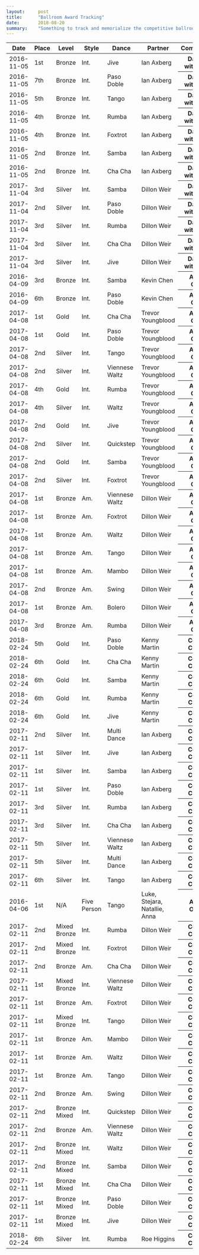 ```yaml
---
layout:     post
title:      "Ballroom Award Tracking"
date:       2018-08-20
summary:    "Something to track and memorialize the competitive ballroom ribbons I kept over the years."
---
```

<table class="sortable">
 <thead>
   <tr>
     <th>Date</th>
     <th>Place</th>
     <th>Level</th>
     <th>Style</th>
     <th>Dance</th>
     <th>Partner</th>
     <th>Competition</th>
  </tr>
 </thead>
 <tbody>
   <tr>
    <td>2016-11-05</td>
    <td>1st</td>
    <td>Bronze</td>
    <td>Int.</td>
    <td>Jive</td>
    <td>Ian Axberg</td>
    <th>Dances with Owls</th>
  </tr> 
   <tr>
    <td>2016-11-05</td>
    <td>7th</td>
    <td>Bronze</td>
    <td>Int.</td>
    <td>Paso Doble</td>
    <td>Ian Axberg</td>
    <th>Dances with Owls</th>
  </tr> 
   <tr>
    <td>2016-11-05</td>
    <td>5th</td>
    <td>Bronze</td>
    <td>Int.</td>
    <td>Tango</td>
    <td>Ian Axberg</td>
    <th>Dances with Owls</th>
  </tr> 
   <tr>
    <td>2016-11-05</td>
    <td>4th</td>
    <td>Bronze</td>
    <td>Int.</td>
    <td>Rumba</td>
    <td>Ian Axberg</td>
    <th>Dances with Owls</th>
  </tr> 
   <tr>
    <td>2016-11-05</td>
    <td>4th</td>
    <td>Bronze</td>
    <td>Int.</td>
    <td>Foxtrot</td>
    <td>Ian Axberg</td>
    <th>Dances with Owls</th>
  </tr> 
   <tr>
    <td>2016-11-05</td>
    <td>2nd</td>
    <td>Bronze</td>
    <td>Int.</td>
    <td>Samba</td>
    <td>Ian Axberg</td>
    <th>Dances with Owls</th>
  </tr> 
   <tr>
    <td>2016-11-05</td>
    <td>2nd</td>
    <td>Bronze</td>
    <td>Int.</td>
    <td>Cha Cha</td>
    <td>Ian Axberg</td>
    <th>Dances with Owls</th>
  </tr> 
   <tr>
    <td>2017-11-04</td>
    <td>3rd</td>
    <td>Silver</td>
    <td>Int.</td>
    <td>Samba</td>
    <td>Dillon Weir</td>
    <th>Dances with Owls</th>
  </tr> 
  <tr>
    <td>2017-11-04</td>
    <td>2nd</td>
    <td>Silver</td>
    <td>Int.</td>
    <td>Paso Doble</td>
    <td>Dillon Weir</td>
    <th>Dances with Owls</th>
  </tr> 
  <tr>
    <td>2017-11-04</td>
    <td>3rd</td>
    <td>Silver</td>
    <td>Int.</td>
    <td>Rumba</td>
    <td>Dillon Weir</td>
    <th>Dances with Owls</th>
  </tr> 
  <tr>
    <td>2017-11-04</td>
    <td>3rd</td>
    <td>Silver</td>
    <td>Int.</td>
    <td>Cha Cha</td>
    <td>Dillon Weir</td>
    <th>Dances with Owls</th>
  </tr> 
  <tr>
    <td>2017-11-04</td>
    <td>3rd</td>
    <td>Silver</td>
    <td>Int.</td>
    <td>Jive</td>
    <td>Dillon Weir</td>
    <th>Dances with Owls</th>
  </tr> 
  <tr>
    <td>2016-04-09</td>
    <td>3rd</td>
    <td>Bronze</td>
    <td>Int.</td>
    <td>Samba</td>
    <td>Kevin Chen</td>
    <th>Austin Open</th>
  </tr>
    <tr>
    <td>2016-04-09</td>
    <td>6th</td>
    <td>Bronze</td>
    <td>Int.</td>
    <td>Paso Doble</td>
    <td>Kevin Chen</td>
    <th>Austin Open</th>
  </tr>
   <tr>
    <td>2017-04-08</td>
    <td>1st</td>
    <td>Gold</td>
    <td>Int.</td>
    <td>Cha Cha</td>
    <td>Trevor Youngblood</td>
    <th>Austin Open</th>
  </tr>
   <tr>
    <td>2017-04-08</td>
    <td>1st</td>
    <td>Gold</td>
    <td>Int.</td>
    <td>Paso Doble</td>
    <td>Trevor Youngblood</td>
    <th>Austin Open</th>
  </tr>
   <tr>
    <td>2017-04-08</td>
    <td>2nd</td>
    <td>Silver</td>
    <td>Int.</td>
    <td>Tango</td>
    <td>Trevor Youngblood</td>
    <th>Austin Open</th>
  </tr>
   <tr>
    <td>2017-04-08</td>
    <td>2nd</td>
    <td>Silver</td>
    <td>Int.</td>
    <td>Viennese Waltz</td>
    <td>Trevor Youngblood</td>
    <th>Austin Open</th>
  </tr>
  <tr>
    <td>2017-04-08</td>
    <td>4th</td>
    <td>Gold</td>
    <td>Int.</td>
    <td>Rumba</td>
    <td>Trevor Youngblood</td>
    <th>Austin Open</th>
  </tr>
  <tr>
    <td>2017-04-08</td>
    <td>4th</td>
    <td>Silver</td>
    <td>Int.</td>
    <td>Waltz</td>
    <td>Trevor Youngblood</td>
    <th>Austin Open</th>
  </tr>
   <tr>
    <td>2017-04-08</td>
    <td>2nd</td>
    <td>Gold</td>
    <td>Int.</td>
    <td>Jive</td>
    <td>Trevor Youngblood</td>
    <th>Austin Open</th>
  </tr>
  <tr>
    <td>2017-04-08</td>
    <td>2nd</td>
    <td>Silver</td>
    <td>Int.</td>
    <td>Quickstep</td>
    <td>Trevor Youngblood</td>
    <th>Austin Open</th>
  </tr>
  <tr>
    <td>2017-04-08</td>
    <td>2nd</td>
    <td>Gold</td>
    <td>Int.</td>
    <td>Samba</td>
    <td>Trevor Youngblood</td>
    <th>Austin Open</th>
  </tr>
  <tr>
    <td>2017-04-08</td>
    <td>2nd</td>
    <td>Silver</td>
    <td>Int.</td>
    <td>Foxtrot</td>
    <td>Trevor Youngblood</td>
    <th>Austin Open</th>
  </tr>
  <tr>
    <td>2017-04-08</td>
    <td>1st</td>
    <td>Bronze</td>
    <td>Am.</td>
    <td>Viennese Waltz</td>
    <td>Dillon Weir</td>
    <th>Austin Open</th>
  </tr>
  <tr>
    <td>2017-04-08</td>
    <td>1st</td>
    <td>Bronze</td>
    <td>Am.</td>
    <td>Foxtrot</td>
    <td>Dillon Weir</td>
    <th>Austin Open</th>
  </tr>
  <tr>
    <td>2017-04-08</td>
    <td>1st</td>
    <td>Bronze</td>
    <td>Am.</td>
    <td>Waltz</td>
    <td>Dillon Weir</td>
    <th>Austin Open</th>
  </tr>
  <tr>
    <td>2017-04-08</td>
    <td>1st</td>
    <td>Bronze</td>
    <td>Am.</td>
    <td>Tango</td>
    <td>Dillon Weir</td>
    <th>Austin Open</th>
  </tr>
  <tr>
    <td>2017-04-08</td>
    <td>1st</td>
    <td>Bronze</td>
    <td>Am.</td>
    <td>Mambo</td>
    <td>Dillon Weir</td>
    <th>Austin Open</th>
  </tr>
  <tr>
    <td>2017-04-08</td>
    <td>2nd</td>
    <td>Bronze</td>
    <td>Am.</td>
    <td>Swing</td>
    <td>Dillon Weir</td>
    <th>Austin Open</th>
  </tr>
    <tr>
    <td>2017-04-08</td>
    <td>1st</td>
    <td>Bronze</td>
    <td>Am.</td>
    <td>Bolero</td>
    <td>Dillon Weir</td>
    <th>Austin Open</th>
  </tr>
    <tr>
    <td>2017-04-08</td>
    <td>3rd</td>
    <td>Bronze</td>
    <td>Am.</td>
    <td>Rumba</td>
    <td>Dillon Weir</td>
    <th>Austin Open</th>
  </tr>
  <tr>
    <td>2018-02-24</td>
    <td>5th</td>
    <td>Gold</td>
    <td>Int.</td>
    <td>Paso Doble</td>
    <td>Kenny Martin</td>
    <th>Cougar Classic</th>
  </tr>
   <tr>
    <td>2018-02-24</td>
    <td>6th</td>
    <td>Gold</td>
    <td>Int.</td>
    <td>Cha Cha</td>
    <td>Kenny Martin</td>
    <th>Cougar Classic</th>
  </tr>
  <tr>
    <td>2018-02-24</td>
    <td>6th</td>
    <td>Gold</td>
    <td>Int.</td>
    <td>Samba</td>
    <td>Kenny Martin</td>
    <th>Cougar Classic</th>
  </tr>
  <tr>
    <td>2018-02-24</td>
    <td>6th</td>
    <td>Gold</td>
    <td>Int.</td>
    <td>Rumba</td>
    <td>Kenny Martin</td>
    <th>Cougar Classic</th>
  </tr>
  <tr>
    <td>2018-02-24</td>
    <td>6th</td>
    <td>Gold</td>
    <td>Int.</td>
    <td>Jive</td>
    <td>Kenny Martin</td>
    <th>Cougar Classic</th>
  </tr>
    <tr>
    <td>2017-02-11</td>
    <td>2nd</td>
    <td>Silver</td>
    <td>Int.</td>
    <td>Multi Dance</td>
    <td>Ian Axberg</td>
    <th>Cougar Classic</th>
  </tr>
  <tr>
    <td>2017-02-11</td>
    <td>1st</td>
    <td>Silver</td>
    <td>Int.</td>
    <td>Jive</td>
    <td>Ian Axberg</td>
    <th>Cougar Classic</th>
  </tr>
   <tr>
    <td>2017-02-11</td>
    <td>1st</td>
    <td>Silver</td>
    <td>Int.</td>
    <td>Samba</td>
    <td>Ian Axberg</td>
    <th>Cougar Classic</th>
  </tr>
   <tr>
    <td>2017-02-11</td>
    <td>1st</td>
    <td>Silver</td>
    <td>Int.</td>
    <td>Paso Doble</td>
    <td>Ian Axberg</td>
    <th>Cougar Classic</th>
  </tr>
   <tr>
    <td>2017-02-11</td>
    <td>3rd</td>
    <td>Silver</td>
    <td>Int.</td>
    <td>Rumba</td>
    <td>Ian Axberg</td>
    <th>Cougar Classic</th>
  </tr>
   <tr>
    <td>2017-02-11</td>
    <td>3rd</td>
    <td>Silver</td>
    <td>Int.</td>
    <td>Cha Cha</td>
    <td>Ian Axberg</td>
    <th>Cougar Classic</th>
  </tr>
   <tr>
    <td>2017-02-11</td>
    <td>5th</td>
    <td>Silver</td>
    <td>Int.</td>
    <td>Viennese Waltz</td>
    <td>Ian Axberg</td>
    <th>Cougar Classic</th>
  </tr>
   <tr>
    <td>2017-02-11</td>
    <td>5th</td>
    <td>Silver</td>
    <td>Int.</td>
    <td>Multi Dance</td>
    <td>Ian Axberg</td>
    <th>Cougar Classic</th>
  </tr>
   <tr>
    <td>2017-02-11</td>
    <td>6th</td>
    <td>Silver</td>
    <td>Int.</td>
    <td>Tango</td>
    <td>Ian Axberg</td>
    <th>Cougar Classic</th>
  </tr>
  <tr>
    <td>2016-04-06</td>
    <td>1st</td>
    <td>N/A</td>
    <td>Five Person</td>
    <td>Tango</td>
    <td>Luke, Stejara, Natallie, Anna</td>
    <th>Austin Open?</th>
  </tr>
    <tr>
    <td>2017-02-11</td>
    <td>2nd</td>
    <td>Mixed Bronze</td>
    <td>Int.</td>
    <td>Rumba</td>
    <td>Dillon Weir</td>
    <th>Cougar Classic</th>
  </tr>
    <tr>
    <td>2017-02-11</td>
    <td>2nd</td>
    <td>Mixed Bronze</td>
    <td>Int.</td>
    <td>Foxtrot</td>
    <td>Dillon Weir</td>
    <th>Cougar Classic</th>
  </tr>
    <tr>
    <td>2017-02-11</td>
    <td>2nd</td>
    <td>Bronze</td>
    <td>Am.</td>
    <td>Cha Cha</td>
    <td>Dillon Weir</td>
    <th>Cougar Classic</th>
  </tr>
  <tr>
    <td>2017-02-11</td>
    <td>1st</td>
    <td>Mixed Bronze</td>
    <td>Int.</td>
    <td>Viennese Waltz</td>
    <td>Dillon Weir</td>
    <th>Cougar Classic</th>
  </tr>
    <tr>
    <td>2017-02-11</td>
    <td>1st</td>
    <td>Bronze</td>
    <td>Am.</td>
    <td>Foxtrot</td>
    <td>Dillon Weir</td>
    <th>Cougar Classic</th>
  </tr>
    <tr>
    <td>2017-02-11</td>
    <td>1st</td>
    <td>Mixed Bronze</td>
    <td>Int.</td>
    <td>Tango</td>
    <td>Dillon Weir</td>
    <th>Cougar Classic</th>
  </tr>
    <tr>
    <td>2017-02-11</td>
    <td>1st</td>
    <td>Bronze</td>
    <td>Am.</td>
    <td>Mambo</td>
    <td>Dillon Weir</td>
    <th>Cougar Classic</th>
  </tr>
    <tr>
    <td>2017-02-11</td>
    <td>1st</td>
    <td>Bronze</td>
    <td>Am.</td>
    <td>Waltz</td>
    <td>Dillon Weir</td>
    <th>Cougar Classic</th>
  </tr>
    <tr>
    <td>2017-02-11</td>
    <td>1st</td>
    <td>Bronze</td>
    <td>Am.</td>
    <td>Tango</td>
    <td>Dillon Weir</td>
    <th>Cougar Classic</th>
  </tr>
  <tr>
    <td>2017-02-11</td>
    <td>2nd</td>
    <td>Bronze</td>
    <td>Am.</td>
    <td>Swing</td>
    <td>Dillon Weir</td>
    <th>Cougar Classic</th>
  </tr>
   <tr>
    <td>2017-02-11</td>
    <td>2nd</td>
    <td>Bronze Mixed</td>
    <td>Int.</td>
    <td>Quickstep</td>
    <td>Dillon Weir</td>
    <th>Cougar Classic</th>
  </tr>
   <tr>
    <td>2017-02-11</td>
    <td>2nd</td>
    <td>Bronze</td>
    <td>Am.</td>
    <td>Viennese Waltz</td>
    <td>Dillon Weir</td>
    <th>Cougar Classic</th>
  </tr>
   <tr>
    <td>2017-02-11</td>
    <td>2nd</td>
    <td>Bronze Mixed</td>
    <td>Int.</td>
    <td>Waltz</td>
    <td>Dillon Weir</td>
    <th>Cougar Classic</th>
  </tr>
   <tr>
    <td>2017-02-11</td>
    <td>2nd</td>
    <td>Bronze Mixed</td>
    <td>Int.</td>
    <td>Samba</td>
    <td>Dillon Weir</td>
    <th>Cougar Classic</th>
  </tr>
   <tr>
    <td>2017-02-11</td>
    <td>1st</td>
    <td>Bronze Mixed</td>
    <td>Int.</td>
    <td>Cha Cha</td>
    <td>Dillon Weir</td>
    <th>Cougar Classic</th>
  </tr>
   <tr>
    <td>2017-02-11</td>
    <td>1st</td>
    <td>Bronze Mixed</td>
    <td>Int.</td>
    <td>Paso Doble</td>
    <td>Dillon Weir</td>
    <th>Cougar Classic</th>
  </tr>
   <tr>
    <td>2017-02-11</td>
    <td>1st</td>
    <td>Bronze Mixed</td>
    <td>Int.</td>
    <td>Jive</td>
    <td>Dillon Weir</td>
    <th>Cougar Classic</th>
  </tr>
  <tr>
    <td>2018-02-24</td>
    <td>6th</td>
    <td>Silver</td>
    <td>Int.</td>
    <td>Rumba</td>
    <td>Roe Higgins</td>
    <th>Cougar Classic</th>
  </tr>
</tbody>
</table>
